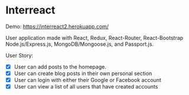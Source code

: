 
# Interreact

Demo: https://interreact2.herokuapp.com/

User application made with React, Redux, React-Router, React-Bootstrap Node.js/Express.js, MongoDB/Mongoose.js, and Passport.js.

User Story:

- [x] User can add posts to the homepage. 
- [x] User can create blog posts in their own personal section
- [x] User can login with either their Google  or Facebook account
- [x] User can view a list of all users that have created accounts
